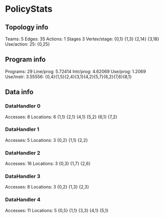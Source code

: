 # PolicyStats
## Topology info
Teams:		5
Edges:		35
Actions:	1
Stages		3
Vertex/stage:	{0,1} {1,3} {2,14} {3,18} 
Use/action:	25: {0,25} 

## Program info
Programs:	29
Line/prog:	5.72414
Intr/prog:	4.62069
Use/prog:	1.2069
Use/instr:	3.55556: {0,4}{1,5}{2,4}{3,1}{4,2}{5,7}{6,2}{7,6}{8,1}

## Data info

### DataHandler 0
Accesses:	8
Locations:	6
{1,1} {2,1} {4,1} {5,2} {6,1} {7,2} 

### DataHandler 1
Accesses:	5
Locations:	3
{0,2} {1,1} {2,2} 

### DataHandler 2
Accesses:	16
Locations:	3
{0,3} {1,7} {2,6} 

### DataHandler 3
Accesses:	8
Locations:	3
{0,2} {1,3} {2,3} 

### DataHandler 4
Accesses:	11
Locations:	5
{0,5} {1,1} {3,3} {4,1} {5,1} 